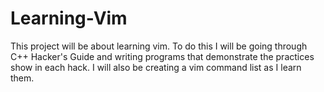 # Learning-Vim
This project will be about learning vim. To do this I will be going through C++ Hacker's Guide and writing programs that demonstrate the practices show in each hack. I will also be creating a vim command list as I learn them.
